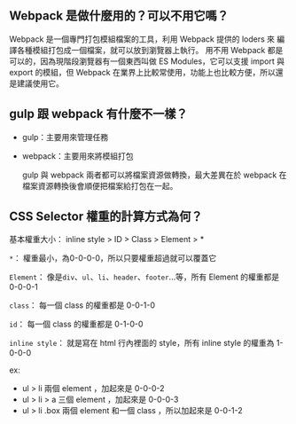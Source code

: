 ## Webpack 是做什麼用的？可以不用它嗎？
Webpack 是一個專門打包模組檔案的工具，利用 Webpack 提供的 loders 來 編譯各種模組打包成一個檔案，就可以放到瀏覽器上執行。
用不用 Webpack 都是可以的，因為現階段瀏覽器有一個東西叫做 ES Modules，它可以支援 import 與 export 的模組，但 Webpack 在業界上比較常使用，功能上也比較方便，所以還是建議使用它。

## gulp 跟 webpack 有什麼不一樣？
* gulp：主要用來管理任務

* webpack：主要用來將模組打包

  gulp 與 webpack 兩者都可以將檔案資源做轉換，最大差異在於 webpack 在檔案資源轉換後會順便把檔案給打包在一起。

## CSS Selector 權重的計算方式為何？
基本權重大小：
inline style > ID > Class > Element > *

`*`：
權重最小，為0-0-0-0，所以只要權重超過就可以覆蓋它

`Element`：
像是`div`、`ul`、`li`、`header`、`footer`...等，所有 Element 的權重都是 0-0-0-1

`class`：
每一個 class 的權重都是 0-0-1-0

`id`：
每一個 class 的權重都是 0-1-0-0

`inline style`：
就是寫在 html 行內裡面的 style，所有 inline style 的權重為 1-0-0-0

ex:

* ul > li 兩個 element ，加起來是 0-0-0-2
* ul > li > a 三個 element ，加起來是 0-0-0-3
* ul > li .box 兩個 element 和一個 class ，所以加起來是 0-0-1-2